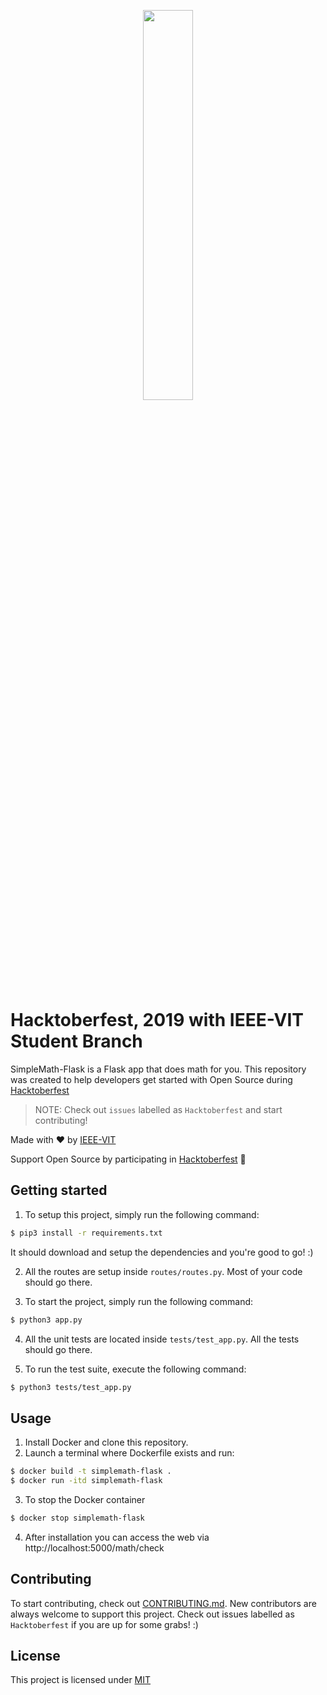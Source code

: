 <p align="center"><img width="40%" src="https://hacktoberfest.digitalocean.com/assets/logo-hf19-full-10f3c000cea930c76acc1dedc516ea7118b95353220869a3051848e45ff1d656.svg"/></p>

# Hacktoberfest, 2019 with IEEE-VIT Student Branch

SimpleMath-Flask is a Flask app that does math for you. This repository was created to help developers get started with Open Source during [Hacktoberfest](https://hacktoberfest.digitalocean.com/)
> NOTE: Check out `issues` labelled as `Hacktoberfest` and start contributing!

Made with :heart: by [IEEE-VIT](https://ieeevit.com)

Support Open Source by participating in [Hacktoberfest](https://hacktoberfest.digitalocean.com/) :yellow_heart:

## Getting started

1. To setup this project, simply run the following command:
```bash
$ pip3 install -r requirements.txt
```

It should download and setup the dependencies and you're good to go! :)

2. All the routes are setup inside `routes/routes.py`. Most of your code should go there.

3. To start the project, simply run the following command:
```bash
$ python3 app.py
```

4. All the unit tests are located inside `tests/test_app.py`. All the tests should go there.

5. To run the test suite, execute the following command:
```bash
$ python3 tests/test_app.py
```

## Usage
1. Install Docker and clone this repository.
2. Launch a terminal where Dockerfile exists and run:
```bash
$ docker build -t simplemath-flask .
$ docker run -itd simplemath-flask
```
3. To stop the Docker container
```bash
$ docker stop simplemath-flask
```
4. After installation you can access the web via http://localhost:5000/math/check

## Contributing
To start contributing, check out [CONTRIBUTING.md](https://github.com/mayankshah1607/SimpleMath-NodeJS/blob/master/CONTRIBUTING.md). New contributors are always welcome to support this project. Check out issues labelled as `Hacktoberfest` if you are up for some grabs! :)

## License
This project is licensed under [MIT](https://github.com/IEEE-VIT/SimpleMath-NodeJS/blob/master/LICENSE)


